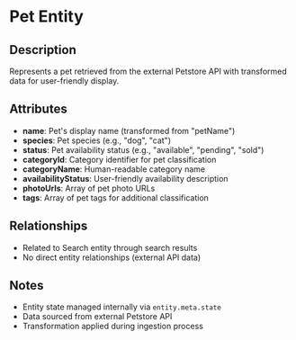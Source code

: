 # Pet Entity

## Description
Represents a pet retrieved from the external Petstore API with transformed data for user-friendly display.

## Attributes
- **name**: Pet's display name (transformed from "petName")
- **species**: Pet species (e.g., "dog", "cat")
- **status**: Pet availability status (e.g., "available", "pending", "sold")
- **categoryId**: Category identifier for pet classification
- **categoryName**: Human-readable category name
- **availabilityStatus**: User-friendly availability description
- **photoUrls**: Array of pet photo URLs
- **tags**: Array of pet tags for additional classification

## Relationships
- Related to Search entity through search results
- No direct entity relationships (external API data)

## Notes
- Entity state managed internally via `entity.meta.state`
- Data sourced from external Petstore API
- Transformation applied during ingestion process
